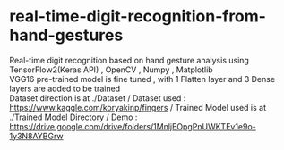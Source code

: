 # real-time-digit-recognition-from-hand-gestures
Real-time digit recognition based on hand gesture analysis using TensorFlow2(Keras API) , OpenCV , Numpy , Matplotlib\
VGG16 pre-trained model is fine tuned , with 1 Flatten layer and 3 Dense layers are added to be trained\
Dataset direction is at ./Dataset /
Dataset used : https://www.kaggle.com/koryakinp/fingers /
Trained Model used is at ./Trained Model Directory /
Demo : https://drive.google.com/drive/folders/1MnljEOpgPnUWKTEv1e9o-1y3N8AYBGrw
